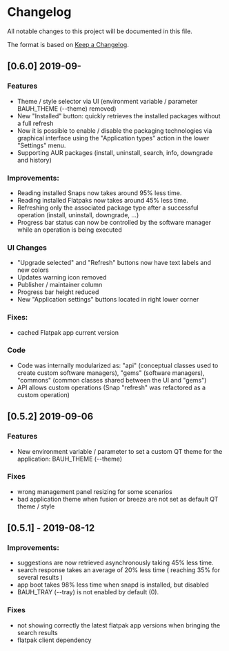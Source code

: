 # Changelog
All notable changes to this project will be documented in this file.


The format is based on [Keep a Changelog](https://keepachangelog.com/en/1.0.0/).

## [0.6.0] 2019-09-
### Features
- Theme / style selector via UI (environment variable / parameter BAUH_THEME (--theme) removed)
- New "Installed" button: quickly retrieves the installed packages without a full refresh
- Now it is possible to enable / disable the packaging technologies via graphical interface using the "Application types" action in the lower "Settings" menu.
- Supporting AUR packages (install, uninstall, search, info, downgrade and history)

### Improvements:
- Reading installed Snaps now takes around 95% less time.
- Reading installed Flatpaks now takes around 45% less time.
- Refreshing only the associated package type after a successful operation (install, uninstall, downgrade, ...)
- Progress bar status can now be controlled by the software manager while an operation is being executed

### UI Changes
- "Upgrade selected" and "Refresh" buttons now have text labels and new colors
- Updates warning icon removed
- Publisher / maintainer column
- Progress bar height reduced
- New "Application settings" buttons located in right lower corner

### Fixes:
- cached Flatpak app current version

### Code
- Code was internally modularized as: "api" (conceptual classes used to create custom software managers), "gems" (software managers), "commons" (common classes shared between the UI and "gems")
- API allows custom operations (Snap "refresh" was refactored as a custom operation)


## [0.5.2] 2019-09-06
### Features
- New environment variable / parameter to set a custom QT theme for the application: BAUH_THEME (--theme)
### Fixes
- wrong management panel resizing for some scenarios
- bad application theme when fusion or breeze are not set as default QT theme / style

## [0.5.1] - 2019-08-12
### Improvements:
- suggestions are now retrieved asynchronously taking 45% less time.
- search response takes an average of 20% less time ( reaching 35% for several results )
- app boot takes 98% less time when snapd is installed, but disabled
- BAUH_TRAY (--tray) is not enabled by default (0).
### Fixes
- not showing correctly the latest flatpak app versions when bringing the search results
- flatpak client dependency